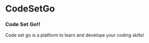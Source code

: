 # CodeSetGo

<h3>Code Set Go!!</h3>

<p>Code set go is a platform to learn and develope your coding skills!</p>

<h4
